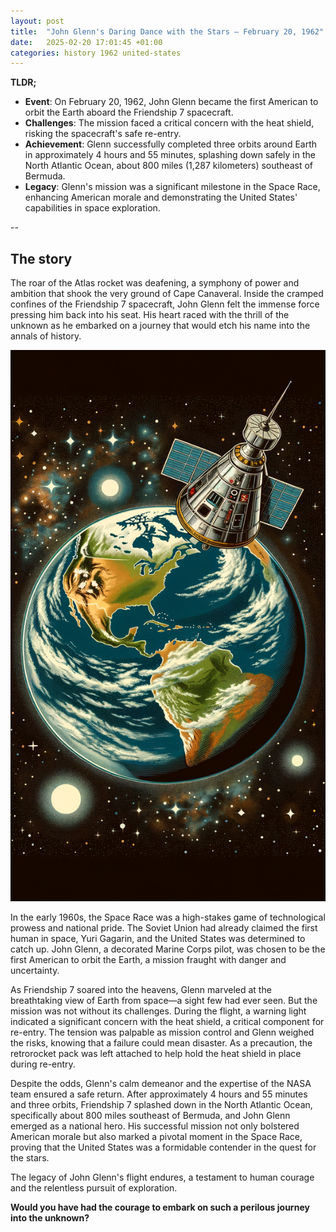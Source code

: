 ```yaml
---
layout: post
title:  "John Glenn's Daring Dance with the Stars – February 20, 1962"
date:   2025-02-20 17:01:45 +01:00
categories: history 1962 united-states
---
```

**TLDR;**
- **Event**: On February 20, 1962, John Glenn became the first American to orbit the Earth aboard the Friendship 7 spacecraft.
- **Challenges**: The mission faced a critical concern with the heat shield, risking the spacecraft's safe re-entry.
- **Achievement**: Glenn successfully completed three orbits around Earth in approximately 4 hours and 55 minutes, splashing down safely in the North Atlantic Ocean, about 800 miles (1,287 kilometers) southeast of Bermuda.
- **Legacy**: Glenn's mission was a significant milestone in the Space Race, enhancing American morale and demonstrating the United States' capabilities in space exploration.

--

## The story

The roar of the Atlas rocket was deafening, a symphony of power and ambition that shook the very ground of Cape Canaveral. Inside the cramped confines of the Friendship 7 spacecraft, John Glenn felt the immense force pressing him back into his seat. His heart raced with the thrill of the unknown as he embarked on a journey that would etch his name into the annals of history.

![Image](/assets/images/20_February_50061bd9822d67474425afa301db9f57.png)

In the early 1960s, the Space Race was a high-stakes game of technological prowess and national pride. The Soviet Union had already claimed the first human in space, Yuri Gagarin, and the United States was determined to catch up. John Glenn, a decorated Marine Corps pilot, was chosen to be the first American to orbit the Earth, a mission fraught with danger and uncertainty.

As Friendship 7 soared into the heavens, Glenn marveled at the breathtaking view of Earth from space—a sight few had ever seen. But the mission was not without its challenges. During the flight, a warning light indicated a significant concern with the heat shield, a critical component for re-entry. The tension was palpable as mission control and Glenn weighed the risks, knowing that a failure could mean disaster. As a precaution, the retrorocket pack was left attached to help hold the heat shield in place during re-entry.

Despite the odds, Glenn's calm demeanor and the expertise of the NASA team ensured a safe return. After approximately 4 hours and 55 minutes and three orbits, Friendship 7 splashed down in the North Atlantic Ocean, specifically about 800 miles southeast of Bermuda, and John Glenn emerged as a national hero. His successful mission not only bolstered American morale but also marked a pivotal moment in the Space Race, proving that the United States was a formidable contender in the quest for the stars.

The legacy of John Glenn's flight endures, a testament to human courage and the relentless pursuit of exploration.

**Would you have had the courage to embark on such a perilous journey into the unknown?**
